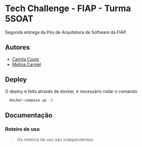 
# Tech Challenge - FIAP - Turma 5SOAT

Segunda entrega da Pós de Arquitetura de Software da FIAP.
## Autores

- [Camila Couto](https://github.com/miika07)
- [Melina Carniel](https://github.com/melcarniel)
## Deploy

O deploy é feito através de docker, é necessário rodar o comando 

```bash
  docker-compose up -d
```

## Documentação

### Roteiro de uso

> Os roteiros de uso são independentes
